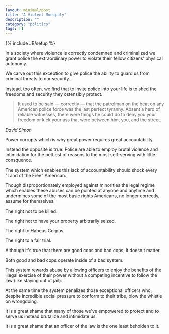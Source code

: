 ```yaml
---
layout: minimal/post
title: "A Violent Monopoly"
description: ""
category: "politics"
tags: []
---
```

{% include JB/setup %}

In a society where violence is correctly condemned and criminalized we grant police the extraordinary power to violate their fellow citizens' physical autonomy.

We carve out this exception to give police the ability to guard us from criminal threats to our security.

Instead, too often, we find that to invite police into your life is to shed the freedoms and security they ostensibly protect.

> It used to be said — correctly — that the patrolman on the beat on any American police force was the last perfect tyranny. Absent a herd of reliable witnesses, there were things he could do to deny you your freedom or kick your ass that were between him, you, and the street.

*David Simon*

Power corrupts which is why great power requires great accountability.

Instead the opposite is true.
Police are able to employ brutal violence and intimidation for the pettiest of reasons to the most self-serving with little consquence.

The system which enables this lack of accountability should shock every "Land of the Free" American.

Though disproportionately employed against minorities the legal regime which enables these abuses can be pointed at anyone and anytime and undermines some of the most basic rights Americans, no longer correctly, assume for themselves.

The right not to be killed.

The right not to have your property arbitrarily seized.

The right to Habeus Corpus.

The right to a fair trial.

Although it's true that there are good cops and bad cops, it doesn't matter.

Both good and bad cops operate inside of a bad system.

This system rewards abuse by allowing officers to enjoy the benefits of the illegal exercise of their power without a competing incentive to follow the law (like staying out of jail).

At the same time the system penalizes those exceptional officers who, despite incredible social pressure to conform to their tribe, blow the whistle on wrongdoing.

It is a great shame that many of those we've empowered to protect and to serve us instead brutalize and intimidate us.

It is a great shame that an officer of the law is the one least beholden to it.
